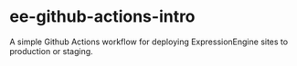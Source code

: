 # ee-github-actions-intro
A simple Github Actions workflow for deploying ExpressionEngine sites to production or staging.

